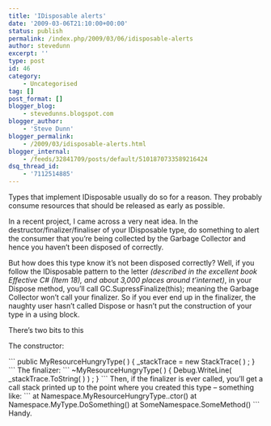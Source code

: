 ```yaml
---
title: 'IDisposable alerts'
date: '2009-03-06T21:10:00+00:00'
status: publish
permalink: /index.php/2009/03/06/idisposable-alerts
author: stevedunn
excerpt: ''
type: post
id: 46
category:
    - Uncategorised
tag: []
post_format: []
blogger_blog:
    - stevedunns.blogspot.com
blogger_author:
    - 'Steve Dunn'
blogger_permalink:
    - /2009/03/idisposable-alerts.html
blogger_internal:
    - /feeds/32841709/posts/default/5101870733589216424
dsq_thread_id:
    - '7112514885'
---
```

Types that implement IDisposable usually do so for a reason. They probably consume resources that should be released as early as possible.

In a recent project, I came across a very neat idea. In the destructor/finalizer/finaliser of your IDisposable type, do something to alert the consumer that you’re being collected by the Garbage Collector and hence you haven’t been disposed of correctly.

But how does this type know it’s not been disposed correctly? Well, if you follow the IDisposable pattern to the letter *(described in the excellent book Effective C# (Item 18), and about 3,000 places around t’internet)*, in your Dispose method, you’ll call GC.SupressFinalize(this); meaning the Garbage Collector won’t call your finalizer. So if you ever end up in the finalizer, the naughty user hasn’t called Dispose or hasn’t put the construction of your type in a using block.

There’s two bits to this

The constructor:

<div style="padding-bottom: 0px; margin: 0px; padding-left: 0px; padding-right: 0px; display: inline; float: none; padding-top: 0px">```
public MyResourceHungryType( )
{
  _stackTrace = new StackTrace( ) ;
}
```

</div>The finalizer:

<div style="padding-bottom: 0px; margin: 0px; padding-left: 0px; padding-right: 0px; display: inline; float: none; padding-top: 0px">```
~MyResourceHungryType( )
{
  Debug.WriteLine( _stackTrace.ToString( ) ) ;
}
```

</div>Then, if the finalizer is ever called, you’ll get a call stack printed up to the point where you created this type – something like:

<div style="padding-bottom: 0px; margin: 0px; padding-left: 0px; padding-right: 0px; display: inline; float: none; padding-top: 0px">```
at Namespace.MyResourceHungryType..ctor()
   at Namespace.MyType.DoSomething()
   at SomeNamespace.SomeMethod()
```

</div>Handy.